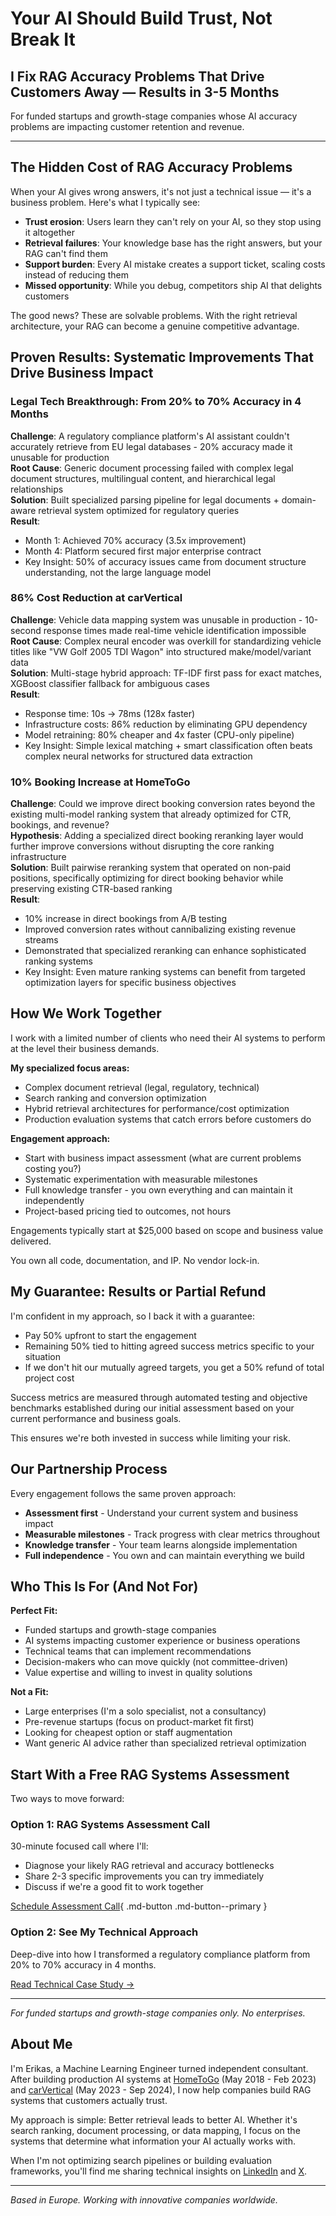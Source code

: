 # Your AI Should Build Trust, Not Break It

## I Fix RAG Accuracy Problems That Drive Customers Away — Results in 3-5 Months

For funded startups and growth-stage companies whose AI accuracy problems are impacting customer retention and revenue.

---

## The Hidden Cost of RAG Accuracy Problems

When your AI gives wrong answers, it's not just a technical issue — it's a business problem. Here's what I typically see:

- **Trust erosion**: Users learn they can't rely on your AI, so they stop using it altogether
- **Retrieval failures**: Your knowledge base has the right answers, but your RAG can't find them
- **Support burden**: Every AI mistake creates a support ticket, scaling costs instead of reducing them
- **Missed opportunity**: While you debug, competitors ship AI that delights customers

The good news? These are solvable problems. With the right retrieval architecture, your RAG can become a genuine competitive advantage.

## Proven Results: Systematic Improvements That Drive Business Impact

### Legal Tech Breakthrough: From 20% to 70% Accuracy in 4 Months

**Challenge**: A regulatory compliance platform's AI assistant couldn't accurately retrieve from EU legal databases - 20% accuracy made it unusable for production  
**Root Cause**: Generic document processing failed with complex legal document structures, multilingual content, and hierarchical legal relationships  
**Solution**: Built specialized parsing pipeline for legal documents + domain-aware retrieval system optimized for regulatory queries  
**Result**:

- Month 1: Achieved 70% accuracy (3.5x improvement)
- Month 4: Platform secured first major enterprise contract
- Key Insight: 50% of accuracy issues came from document structure understanding, not the large language model

### 86% Cost Reduction at carVertical

**Challenge**: Vehicle data mapping system was unusable in production - 10-second response times made real-time vehicle identification impossible  
**Root Cause**: Complex neural encoder was overkill for standardizing vehicle titles like "VW Golf 2005 TDI Wagon" into structured make/model/variant data  
**Solution**: Multi-stage hybrid approach: TF-IDF first pass for exact matches, XGBoost classifier fallback for ambiguous cases  
**Result**:

- Response time: 10s → 78ms (128x faster)
- Infrastructure costs: 86% reduction by eliminating GPU dependency
- Model retraining: 80% cheaper and 4x faster (CPU-only pipeline)
- Key Insight: Simple lexical matching + smart classification often beats complex neural networks for structured data extraction

### 10% Booking Increase at HomeToGo

**Challenge**: Could we improve direct booking conversion rates beyond the existing multi-model ranking system that already optimized for CTR, bookings, and revenue?  
**Hypothesis**: Adding a specialized direct booking reranking layer would further improve conversions without disrupting the core ranking infrastructure  
**Solution**: Built pairwise reranking system that operated on non-paid positions, specifically optimizing for direct booking behavior while preserving existing CTR-based ranking  
**Result**:

- 10% increase in direct bookings from A/B testing
- Improved conversion rates without cannibalizing existing revenue streams
- Demonstrated that specialized reranking can enhance sophisticated ranking systems
- Key Insight: Even mature ranking systems can benefit from targeted optimization layers for specific business objectives

## How We Work Together

I work with a limited number of clients who need their AI systems to perform at the level their business demands.

**My specialized focus areas:**

- Complex document retrieval (legal, regulatory, technical)
- Search ranking and conversion optimization  
- Hybrid retrieval architectures for performance/cost optimization
- Production evaluation systems that catch errors before customers do

**Engagement approach:**

- Start with business impact assessment (what are current problems costing you?)
- Systematic experimentation with measurable milestones
- Full knowledge transfer - you own everything and can maintain it independently
- Project-based pricing tied to outcomes, not hours

Engagements typically start at $25,000 based on scope and business value delivered.

You own all code, documentation, and IP. No vendor lock-in.

## My Guarantee: Results or Partial Refund

I'm confident in my approach, so I back it with a guarantee:

- Pay 50% upfront to start the engagement
- Remaining 50% tied to hitting agreed success metrics specific to your situation
- If we don't hit our mutually agreed targets, you get a 50% refund of total project cost

Success metrics are measured through automated testing and objective benchmarks established during our initial assessment based on your current performance and business goals.

This ensures we're both invested in success while limiting your risk.

## Our Partnership Process

Every engagement follows the same proven approach:

- **Assessment first** - Understand your current system and business impact
- **Measurable milestones** - Track progress with clear metrics throughout
- **Knowledge transfer** - Your team learns alongside implementation
- **Full independence** - You own and can maintain everything we build

## Who This Is For (And Not For)

**Perfect Fit:**

- Funded startups and growth-stage companies
- AI systems impacting customer experience or business operations
- Technical teams that can implement recommendations
- Decision-makers who can move quickly (not committee-driven)
- Value expertise and willing to invest in quality solutions

**Not a Fit:**

- Large enterprises (I'm a solo specialist, not a consultancy)
- Pre-revenue startups (focus on product-market fit first)
- Looking for cheapest option or staff augmentation
- Want generic AI advice rather than specialized retrieval optimization

## Start With a Free RAG Systems Assessment

Two ways to move forward:

### Option 1: RAG Systems Assessment Call

30-minute focused call where I'll:

- Diagnose your likely RAG retrieval and accuracy bottlenecks
- Share 2-3 specific improvements you can try immediately
- Discuss if we're a good fit to work together

[Schedule Assessment Call](https://cal.com/erikasio/30min){ .md-button .md-button--primary }

### Option 2: See My Technical Approach

Deep-dive into how I transformed a regulatory compliance platform from 20% to 70% accuracy in 4 months.

[Read Technical Case Study →](#)

---

*For funded startups and growth-stage companies only. No enterprises.*

## About Me

I'm Erikas, a Machine Learning Engineer turned independent consultant. After building production AI systems at [HomeToGo](https://www.hometogo.com) (May 2018 - Feb 2023) and [carVertical](https://www.carvertical.com) (May 2023 - Sep 2024), I now help companies build RAG systems that customers actually trust.

My approach is simple: Better retrieval leads to better AI. Whether it's search ranking, document processing, or data mapping, I focus on the systems that determine what information your AI actually works with.

When I'm not optimizing search pipelines or building evaluation frameworks, you'll find me sharing technical insights on [LinkedIn](https://www.linkedin.com/in/erikas-valinskas-737651135/) and [X](https://x.com/erikasvio).

---

*Based in Europe. Working with innovative companies worldwide.*
